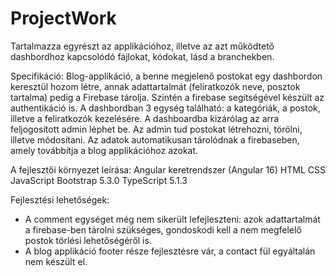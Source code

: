 # ProjectWork
Tartalmazza egyrészt az applikációhoz, illetve az azt működtető dashbordhoz kapcsolódó fájlokat, kódokat, lásd a branchekben. 

Specifikáció: 
Blog-applikáció, a benne megjelenő postokat egy dashbordon keresztül hozom létre, annak adattartalmát (feliratkozók neve, posztok tartalma) pedig a Firebase tárolja. Szintén a firebase segítségével készült az authentikáció is. A dashbordban 3 egység található: a kategóriák, a postok, illetve a feliratkozók kezelésére. A dashboardba kizárólag az arra feljogosított admin léphet be. Az admin tud postokat létrehozni, törölni, illetve módosítani. Az adatok automatikusan tárolódnak a firebaseben, amely továbbítja a blog applikációhoz azokat.  

A fejlesztői környezet leírása:
Angular keretrendszer (Angular 16)
HTML
CSS
JavaScript
Bootstrap 5.3.0
TypeScript 5.1.3

Fejlesztési lehetőségek:
- A comment egységet még nem sikerült lefejleszteni: azok adattartalmát a firebase-ben tárolni szükséges, gondoskodi kell a nem megfelelő postok törlési lehetőségéről is.
- A blog applikáció footer része fejlesztésre vár, a contact fül egyáltalán nem készült el. 

